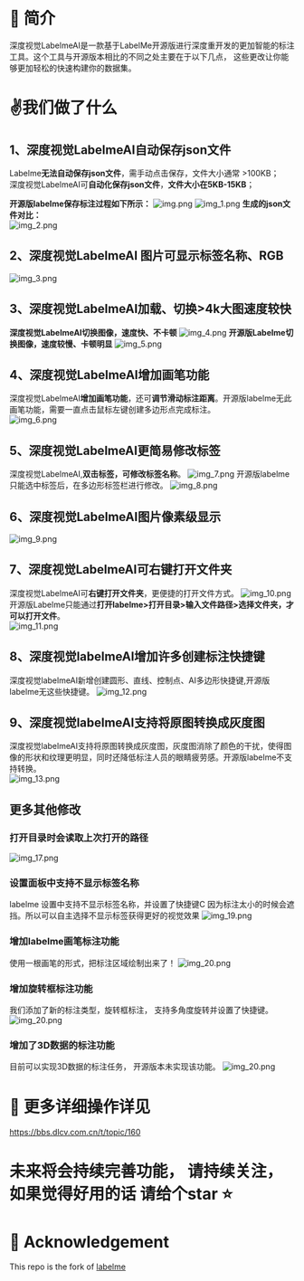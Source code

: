 # 📄 简介
深度视觉LabelmeAI是一款基于LabelMe开源版进行深度重开发的更加智能的标注工具。这个工具与开源版本相比的不同之处主要在于以下几点， 这些更改让你能够更加轻松的快速构建你的数据集。

# ✌️我们做了什么
## 1、深度视觉LabelmeAI自动保存json文件
Labelme**无法自动保存json文件**，需手动点击保存，文件大小通常 >100KB；\
深度视觉LabelmeAI可**自动化保存json文件**，**文件大小在5KB-15KB**；

**开源版labelme保存标注过程如下所示：**
![img.png](LabelmeImages/img.png)
![img_1.png](LabelmeImages/img_1.png)
**生成的json文件对比：** \
![img_2.png](LabelmeImages/img_2.png)

## 2、深度视觉LabelmeAI 图片可显示标签名称、RGB
![img_3.png](LabelmeImages/img_3.png)
## 3、深度视觉LabelmeAI加载、切换>4k大图速度较快
**深度视觉LabelmeAI切换图像，速度快、不卡顿**
![img_4.png](LabelmeImages/3_1图像切换.gif)
**开源版Labelme切换图像，速度较慢、卡顿明显**
![img_5.png](LabelmeImages/3_2图像切换.gif)
## 4、深度视觉LabelmeAI增加画笔功能
深度视觉LabelmeAI**增加画笔功能**，还可**调节滑动标注距离**。开源版labelme无此画笔功能，需要一直点击鼠标左键创建多边形点完成标注。\
![img_6.png](LabelmeImages/4画笔.gif)
## 5、深度视觉LabelmeAI更简易修改标签
深度视觉LabelmeAI,**双击标签，可修改标签名称**。
![img_7.png](LabelmeImages/5_1修改标签.gif)
开源版labelme只能选中标签后，在多边形标签栏进行修改。
![img_8.png](LabelmeImages/5_2修改标签.gif)
## 6、深度视觉LabelmeAI图片像素级显示
![img_9.png](LabelmeImages/img_9.png)
## 7、深度视觉LabelmeAI可右键打开文件夹
深度视觉LabelmeAI可**右键打开文件夹**，更便捷的打开文件方式。
![img_10.png](LabelmeImages/img_10.png)
开源版Labelme只能通过**打开labelme>打开目录>输入文件路径>选择文件夹，才可以打开文件**。\
![img_11.png](LabelmeImages/img_11.png)
## 8、深度视觉labelmeAI增加许多创建标注快捷键
深度视觉labelmeAI新增创建圆形、直线、控制点、AI多边形快捷键,开源版labelme无这些快捷键。
![img_12.png](LabelmeImages/img_12.png)
## 9、深度视觉labelmeAI支持将原图转换成灰度图
深度视觉labelmeAI支持将原图转换成灰度图，灰度图消除了颜色的干扰，使得图像的形状和纹理更明显，同时还降低标注人员的眼睛疲劳感。开源版labelme不支持转换。\
![img_13.png](LabelmeImages/img_13.png)
## 更多其他修改
### 打开目录时会读取上次打开的路径
![img_17.png](LabelmeImages/17读取上次路径.jpeg)
### 设置面板中支持不显示标签名称
labelme 设置中支持不显示标签名称，并设置了快捷键C
因为标注太小的时候会遮挡。所以可以自主选择不显示标签获得更好的视觉效果
![img_19.png](LabelmeImages/19_不显示标签名称.jpeg)
### 增加labelme画笔标注功能
使用一根画笔的形式，把标注区域绘制出来了！
![img_20.png](LabelmeImages/20_画笔标注.gif)
### 增加旋转框标注功能
我们添加了新的标注类型，旋转框标注， 支持多角度旋转并设置了快捷键。
![img_20.png](LabelmeImages/21_旋转框标注.gif)
### 增加了3D数据的标注功能
目前可以实现3D数据的标注任务， 开源版本未实现该功能。
![img_20.png](LabelmeImages/22_3D标注.jpeg)



# 🔗 更多详细操作详见
https://bbs.dlcv.com.cn/t/topic/160
# 未来将会持续完善功能， 请持续关注， 如果觉得好用的话 请给个star ⭐
# 🙇‍ Acknowledgement
This repo is the fork of [labelme](https://github.com/wkentaro/labelme)
